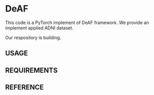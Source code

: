 # DeAF
This code is a PyTorch implement of DeAF framework.
We provide an implement applied ADNI dataset.


Our respository is building.

## USAGE

## REQUIREMENTS

## REFERENCE
